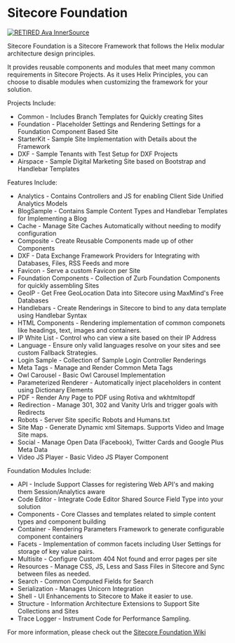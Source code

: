 # Sitecore Foundation
[![RETIRED Ava InnerSource](https://img.shields.io/badge/Retired-Ava--InnerSource-%23DC4600?labelColor=%23e5e5e5)](https://avanade.github.io/maturity-model/)

Sitecore Foundation is a Sitecore Framework that follows the Helix modular architecture design principles.

It provides reusable components and modules that meet many common requirements in Sitecore Projects. As it uses Helix Principles, you can choose to disable modules when customizing the framework for your solution.

Projects Include:
* Common - Includes Branch Templates for Quickly creating Sites
* Foundation - Placeholder Settings and Rendering Settings for a Foundation Component Based Site
* StarterKit - Sample Site Implementation with Details about the Framework
* DXF - Sample Tenants with Test Setup for DXF Projects
* Airspace - Sample Digital Marketing Site based on Bootstrap and Handlebar Templates

Features Include:
* Analytics - Contains Controllers and JS for enabling Client Side Unified Analytics Models
* BlogSample - Contains Sample Content Types and Handlebar Templates for Implementing a Blog
* Cache - Manage Site Caches Automatically without needing to modify configuration
* Composite - Create Reusable Components made up of other Components
* DXF - Data Exchange Framework Providers for Integrating with Databases, Files, RSS Feeds and more
* Favicon - Serve a custom Favicon per Site
* Foundation Components - Collection of Zurb Foundation Components for quickly assembling Sites
* GeoIP - Get Free GeoLocation Data into Sitecore using MaxMind's Free Databases
* Handlebars - Create Renderings in Sitecore to bind to any data template using Handlebar Syntax
* HTML Components - Rendering implementation of common componets like headings, text, images and containers.
* IP White List - Control who can view a site based on their IP Address
* Language - Ensure only valid languages resolve on your sites and see custom Fallback Strategies.
* Login Sample - Collection of Sample Login Controller Renderings
* Meta Tags - Manage and Render Common Meta Tags
* Owl Carousel - Basic Owl Carousel Implementation
* Parameterized Renderer - Automatically inject placeholders in content using Dictionary Elements
* PDF - Render Any Page to PDF using Rotiva and wkhtmltopdf
* Redirection - Manage 301, 302 and Vanity Urls and trigger goals with Redirects
* Robots - Server Site specific Robots and Humans.txt
* Site Map - Generate Dynamic xml Sitemaps. Supports Video and Image Site maps.
* Social - Manage Open Data (Facebook), Twitter Cards and Google Plus Meta Data
* Video JS Player - Basic Video JS Player Component

Foundation Modules Include:
* API - Include Support Classes for registering Web API's and making them Session/Analytics aware
* Code Editor - Integrate Code Editor Shared Source Field Type into your solution
* Components - Core Classes and templates related to simple content types and component building
* Container - Rendering Parameters Framework to generate configurable component containers
* Facets - Implementation of common facets including User Settings for storage of key value pairs.
* Multisite - Configure Custom 404 Not found and error pages per site 
* Resources - Manage CSS, JS, Less and Sass Files in Sitecore and Sync between files as needed.
* Search - Common Computed Fields for Search
* Serialization - Manages Unicorn Integration
* Shell - UI Enhancements to Sitecore to Make it easier to use.
* Structure - Information Architecture Extensions to Support Site Collections and Sites
* Trace Logger - Instrument Code for Performance Sampling.

For more information, please check out the [Sitecore Foundation Wiki](https://github.com/Avanade/SitecoreFoundation/wiki)
